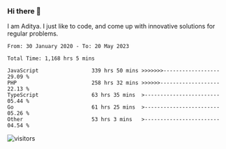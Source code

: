 ### Hi there 👋

I am Aditya. I just like to code, and come up with innovative solutions for regular problems.

<!--START_SECTION:waka-->

```text
From: 30 January 2020 - To: 20 May 2023

Total Time: 1,168 hrs 5 mins

JavaScript                 339 hrs 50 mins >>>>>>>------------------   29.09 %
PHP                        258 hrs 32 mins >>>>>>-------------------   22.13 %
TypeScript                 63 hrs 35 mins  >------------------------   05.44 %
Go                         61 hrs 25 mins  >------------------------   05.26 %
Other                      53 hrs 3 mins   >------------------------   04.54 %
```

<!--END_SECTION:waka-->

![visitors](https://visitor-badge.glitch.me/badge?page_id=BrainBuzzer.visitor-badge&left_color=green&right_color=red)
